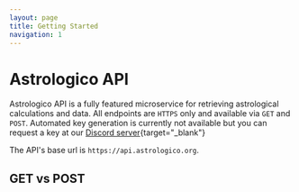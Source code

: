 ```yaml
---
layout: page
title: Getting Started
navigation: 1
---
```



# Astrologico API

Astrologico API is a fully featured microservice for retrieving astrological calculations and data. All endpoints are `HTTPS` only and available via `GET` and `POST`. Automated key generation is currently not available but you can request a key at our [Discord server](https://discord.gg/jtaCURK){target="_blank"}


The API's base url is `https://api.astrologico.org`. 


## GET vs POST

